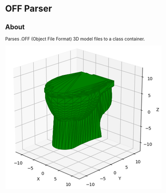 # OFF Parser


## About
Parses .OFF (Object File Format) 3D model files to a class container.


![toilet.png](docs/_static/toilet.png)
